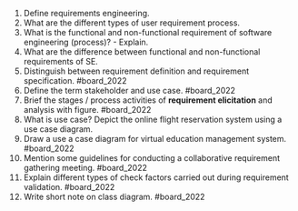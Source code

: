 1. Define requirements engineering.
2. What are the different types of user requirement process.
3. What is the functional and non-functional requirement of software engineering (process)? - Explain.
4. What are the difference between functional and non-functional requirements of SE.
5. Distinguish between requirement definition and requirement specification. #board_2022 
6. Define the term stakeholder and use case. #board_2022 
7. Brief the stages / process activities of **requirement elicitation** and analysis with figure. #board_2022 
8. What is use case? Depict the online flight reservation system using a use case diagram.
9. Draw a use a case diagram for virtual education management system. #board_2022 
10. Mention some guidelines for conducting a collaborative requirement gathering meeting. #board_2022 
11. Explain different types of check factors carried out during requirement validation. #board_2022 
12. Write short note on class diagram. #board_2022 
